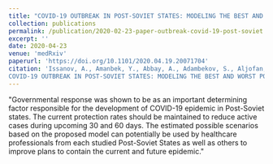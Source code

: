 ```yaml
---
title: "COVID-19 OUTBREAK IN POST-SOVIET STATES: MODELING THE BEST AND WORST POSSIBLE SCENARIOS"
collection: publications
permalink: /publication/2020-02-23-paper-outbreak-covid-19-post-soviet
excerpt: ''
date: 2020-04-23
venue: 'medRxiv'
paperurl: 'https://doi.org/10.1101/2020.04.19.20071704'
citation: 'Issanov, A., Amanbek, Y., Abbay, A., Adambekov, S., Aljofan, M., Kashkynbayev, A., & Gaipov, A. (2020). 
COVID-19 OUTBREAK IN POST-SOVIET STATES: MODELING THE BEST AND WORST POSSIBLE SCENARIOS. medRxiv.'
---
```


"Governmental response was shown to be as an important determining factor responsible for the development of COVID-19 epidemic 
in Post-Soviet states. The current protection rates should be maintained to reduce active cases 
during upcoming 30 and 60 days. The estimated possible scenarios based on the proposed model 
can potentially be used by healthcare professionals from each studied Post-Soviet States 
as well as others to improve plans to contain the current and future epidemic."
